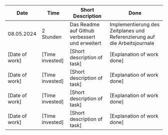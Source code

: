 | Date               | Time            | Short Description | Done               |
|--------------------|-----------------|-------------------|--------------------|
| 08.05.2024     | 2 Stunden | Das Readme auf Github verbessert und erweitert | Implementierung des Zeitplanes und Referenzierung auf die Arbeitsjournale |
| [Date of work]     | [Time invested] | [Short description of task] | [Explanation of work done] |
| [Date of work]     | [Time invested] | [Short description of task] | [Explanation of work done] |
| [Date of work]     | [Time invested] | [Short description of task] | [Explanation of work done] |
| [Date of work]     | [Time invested] | [Short description of task] | [Explanation of work done] |
